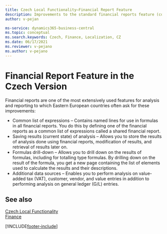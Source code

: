 ```yaml
---
title: Czech Local Functionality—Financial Report Feature
description: Improvements to the standard financial reports feature (common list of expressions, saving results, formulas drill-down, additional data sources).
author: v-pejan

ms-service: dynamics365-business-central
ms.topic: conceptual
ms.search.keywords: Czech, Finance, Localization, CZ
ms.date: 06/17/2021
ms.reviewer: v-pejano
ms.author: v-pejano
---
```


# Financial Report Feature in the Czech Version

Financial reports are one of the most extensively used features for analysis and reporting to which Eastern European countries often ask for these improvements:

- Common list of expressions – Contains named lines for use in formulas in all financial reports. You do this by defining one of the financial reports as a common list of expressions called a shared financial report.
- Saving results (current state) of analysis – Allows you to store the results of analysis done using financial reports, modification of results, and retrieval of results later on.
- Formulas drill-down – Allows you to drill down on the results of formulas, including for totalling type formulas. By drilling down on the result of the formula, you get a new page containing the list of elements used to calculate the results and their descriptions.
- Additional data sources – Enables you to perform analysis on value-added tax (VAT), customer, vendor, and value entries in addition to performing analysis on general ledger (G/L) entries.

## See also

[Czech Local Functionality](czech-local-functionality.md)  
[Finance](../../finance.md)  

[!INCLUDE[footer-include](../../includes/footer-banner.md)]
